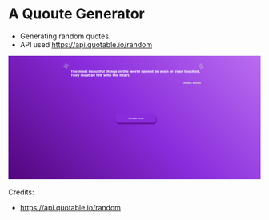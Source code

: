 # A Quoute Generator

- Generating random quotes.
- API used https://api.quotable.io/random

![QUOTE_GENERATOR](docs/assets/app.png)

Credits:

- https://api.quotable.io/random

